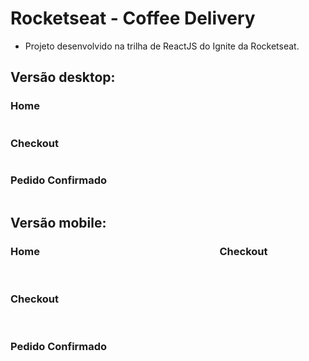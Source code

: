 # Rocketseat - Coffee Delivery

- Projeto desenvolvido na trilha de ReactJS do Ignite da Rocketseat.

## Versão desktop:

### Home

<img src="./public/readme-images/home-desktop-01.png" alt="" />

### Checkout

<img src="./public/readme-images/checkout-desktop-01.png" alt="" />

### Pedido Confirmado

<img src="./public/readme-images/confirmed-order-desktop-01.png" alt="" />

## Versão mobile:

### Home⠀⠀⠀⠀⠀⠀⠀⠀⠀⠀⠀⠀⠀⠀⠀⠀⠀⠀⠀⠀⠀⠀⠀⠀Checkout

<div>
  <img src="./public/readme-images/home-mobile-01.png" alt="" />
  <img src="./public/readme-images/checkout-mobile-01.png" alt="" />
<div/>

### Checkout

<div>
  <img src="./public/readme-images/checkout-mobile-01.png" alt="" />
  <img src="./public/readme-images/checkout-mobile-02.png" alt="" />
</div>

### Pedido Confirmado

<img src="./public/readme-images/confirmed-order-mobile-01.png" alt="" />
